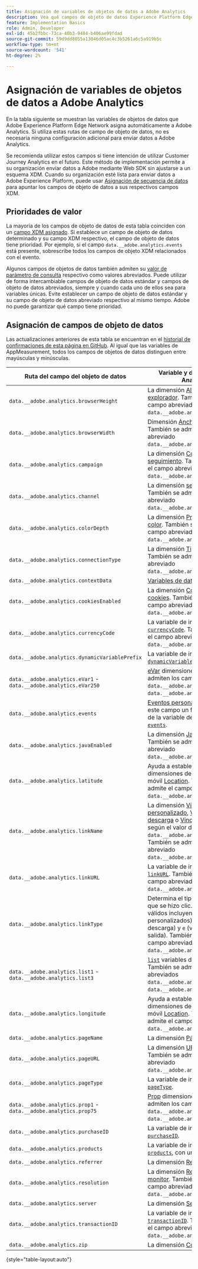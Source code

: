 ```yaml
---
title: Asignación de variables de objetos de datos a Adobe Analytics
description: Vea qué campos de objeto de datos Experience Platform Edge asigna automáticamente a las variables de Analytics.
feature: Implementation Basics
role: Admin, Developer
exl-id: 45b2fbbc-73ca-40b3-9484-b406ae99fdad
source-git-commit: 59d9dd8055a13046d05ac4c3b5261a6c5a919b5c
workflow-type: tm+mt
source-wordcount: '541'
ht-degree: 2%

---
```


# Asignación de variables de objetos de datos a Adobe Analytics

En la tabla siguiente se muestran las variables de objetos de datos que Adobe Experience Platform Edge Network asigna automáticamente a Adobe Analytics. Si utiliza estas rutas de campo de objeto de datos, no es necesaria ninguna configuración adicional para enviar datos a Adobe Analytics.

Se recomienda utilizar estos campos si tiene intención de utilizar Customer Journey Analytics en el futuro. Este método de implementación permite a su organización enviar datos a Adobe mediante Web SDK sin ajustarse a un esquema XDM. Cuando su organización esté lista para enviar datos a Adobe Experience Platform, puede usar [Asignación de secuencia de datos](https://experienceleague.adobe.com/en/docs/experience-platform/datastreams/data-prep#mapping) para apuntar los campos de objeto de datos a sus respectivos campos XDM.

## Prioridades de valor

La mayoría de los campos de objeto de datos de esta tabla coinciden con un [campo XDM asignado](xdm-var-mapping.md). Si establece un campo de objeto de datos determinado y su campo XDM respectivo, el campo de objeto de datos tiene prioridad. Por ejemplo, si el campo `data.__adobe.analytics.events` está presente, sobrescribe todos los campos de objeto XDM relacionados con el evento.

Algunos campos de objetos de datos también admiten su [valor de parámetro de consulta](../validate/query-parameters.md) respectivo como valores abreviados. Puede utilizar de forma intercambiable campos de objeto de datos estándar y campos de objeto de datos abreviados, siempre y cuando cada uno de ellos sea para variables únicas. Evite establecer un campo de objeto de datos estándar y su campo de objeto de datos abreviado respectivo al mismo tiempo. Adobe no puede garantizar qué campo tiene prioridad.

## Asignación de campos de objeto de datos

Las actualizaciones anteriores de esta tabla se encuentran en el [historial de confirmaciones de esta página en GitHub](https://github.com/AdobeDocs/analytics.en/commits/main/help/implement/aep-edge/data-var-mapping.md). Al igual que las variables de AppMeasurement, todos los campos de objetos de datos distinguen entre mayúsculas y minúsculas.

| Ruta del campo del objeto de datos | Variable y descripción de Analytics |
| --- | --- |
| `data.__adobe.analytics.browserHeight` | La dimensión [Altura del explorador](../../components/dimensions/browser-height.md). También se admite el campo abreviado `data.__adobe.analytics.bh`. |
| `data.__adobe.analytics.browserWidth` | Dimensión [Ancho del explorador](../../components/dimensions/browser-width.md). También se admite el campo abreviado `data.__adobe.analytics.bw`. |
| `data.__adobe.analytics.campaign` | La dimensión [Código de seguimiento](../../components/dimensions/tracking-code.md). También se admite el campo abreviado `data.__adobe.analytics.v0`. |
| `data.__adobe.analytics.channel` | La dimensión [sección del sitio](../../components/dimensions/site-section.md). También se admite el campo abreviado `data.__adobe.analytics.ch`. |
| `data.__adobe.analytics.colorDepth` | La dimensión [Profundidad de color](../../components/dimensions/color-depth.md). También se admite el campo abreviado `data.__adobe.analytics.c`. |
| `data.__adobe.analytics.connectionType` | La dimensión [Tipo de conexión](../../components/dimensions/connection-type.md). También se admite el campo abreviado `data.__adobe.analytics.ct`. |
| `data.__adobe.analytics.contextData` | [Variables de datos de contexto](/help/implement/vars/page-vars/contextdata.md). |
| `data.__adobe.analytics.cookiesEnabled` | La dimensión [Compatibilidad con cookies](../../components/dimensions/cookie-support.md). También se admite el campo abreviado `data.__adobe.analytics.k`. |
| `data.__adobe.analytics.currencyCode` | La variable de implementación [`currencyCode`](../vars/config-vars/currencycode.md). También se admite el campo abreviado `data.__adobe.analytics.cc`. |
| `data.__adobe.analytics.dynamicVariablePrefix` | La variable de implementación [`dynamicVariablePrefix`](../vars/config-vars/dynamicvariableprefix.md). |
| `data.__adobe.analytics.eVar1` - `data.__adobe.analytics.eVar250` | [eVar](../../components/dimensions/evar.md) dimensiones. También se admiten los campos abreviados `data.__adobe.analytics.v1` - `data.__adobe.analytics.v250`. |
| `data.__adobe.analytics.events` | [Eventos personalizados](../../components/metrics/custom-events.md). Dé a este campo un formato similar al de la variable de implementación [`events`](../vars/page-vars/events/events-overview.md). |
| `data.__adobe.analytics.javaEnabled` | La dimensión [Java habilitado](../../components/dimensions/java-enabled.md). También se admite el campo abreviado `data.__adobe.analytics.v`. |
| `data.__adobe.analytics.latitude` | Ayuda a establecer las dimensiones del ciclo de vida móvil [Location](../../components/dimensions/lifecycle-dimensions.md). También se admite el campo abreviado `data.__adobe.analytics.lat`. |
| `data.__adobe.analytics.linkName` | La dimensión [Vínculo personalizado](../../components/dimensions/custom-link.md), [Vínculo de descarga](../../components/dimensions/download-link.md) o [Vínculo de salida](../../components/dimensions/exit-link.md), según el valor de `data.__adobe.analytics.linkType`. También se admite el campo abreviado `data.__adobe.analytics.pev2`. |
| `data.__adobe.analytics.linkURL` | La variable de implementación [`linkURL`](../vars/config-vars/linkurl.md). También se admite el campo abreviado `data.__adobe.analytics.pev1`. |
| `data.__adobe.analytics.linkType` | Determina el tipo de vínculo en el que se hizo clic. Los valores válidos incluyen `o` (vínculos personalizados), `d` (vínculos de descarga) y `e` (vínculos de salida). También se admite el campo abreviado `data.__adobe.analytics.pe`. |
| `data.__adobe.analytics.list1` - `data.__adobe.analytics.list3` | [`list`](/help/implement/vars/page-vars/list.md) variables de implementación. También se admiten los campos abreviados `data.__adobe.analytics.l1` - `data.__adobe.analytics.list3`. |
| `data.__adobe.analytics.longitude` | Ayuda a establecer las dimensiones del ciclo de vida móvil [Location](../../components/dimensions/lifecycle-dimensions.md). También se admite el campo abreviado `data.__adobe.analytics.lon`. |
| `data.__adobe.analytics.pageName` | La dimensión [Página](/help/components/dimensions/page.md). |
| `data.__adobe.analytics.pageURL` | La dimensión [URL de la página](/help/components/dimensions/page-url.md). También se admite el campo abreviado `data.__adobe.analytics.g`. |
| `data.__adobe.analytics.pageType` | La variable de implementación [`pageType`](../vars/page-vars/pagetype.md). |
| `data.__adobe.analytics.prop1` - `data.__adobe.analytics.prop75` | [Prop](../../components/dimensions/prop.md) dimensiones. También se admiten los campos abreviados `data.__adobe.analytics.c1` - `data.__adobe.analytics.c75`. |
| `data.__adobe.analytics.purchaseID` | La variable de implementación [`purchaseID`](../vars/page-vars/purchaseid.md). |
| `data.__adobe.analytics.products` | La variable de implementación [`products`](../vars/page-vars/products.md), con un formato similar. |
| `data.__adobe.analytics.referrer` | La dimensión [Referente](/help/components/dimensions/referrer.md). |
| `data.__adobe.analytics.resolution` | La dimensión [Resolución del monitor](../../components/dimensions/monitor-resolution.md). También se admite el campo abreviado `data.__adobe.analytics.s`. |
| `data.__adobe.analytics.server` | La dimensión [Servidor](/help/components/dimensions/server.md). |
| `data.__adobe.analytics.transactionID` | La variable de implementación [`transactionID`](../vars/page-vars/transactionid.md). También se admite el campo abreviado `data.__adobe.analytics.xact`. |
| `data.__adobe.analytics.zip` | La dimensión [Código postal](../../components/dimensions/zip-code.md). |

{style="table-layout:auto"}
